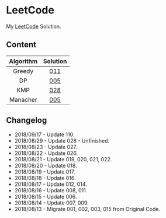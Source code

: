 # LeetCode
My [LeetCode](https://leetcode-cn.com/angelmsger/) Solution.

## Content
| Algorithm | Solution |
|:---------:|:--------:|
|Greedy|[011](011.cpp)|
|DP|[005](005.cpp)|
|KMP|[028](028.cpp)|
|Manacher|[005](005.cpp)|

## Changelog
* 2018/09/17 - Update 110.
* 2018/08/29 - Update 028 - Unfinished.
* 2018/08/23 - Update 027.
* 2018/08/22 - Update 026.
* 2018/08/21 - Update 019, 020, 021, 022.
* 2018/08/20 - Update 018.
* 2018/08/19 - Update 017.
* 2018/08/18 - Update 016.
* 2018/08/17 - Update 012, 014.
* 2018/08/16 - Update 008, 011.
* 2018/08/15 - Update 006.
* 2018/08/14 - Update 007, 009.
* 2018/08/13 - Migrate 001, 002, 003, 015 from Original Code.